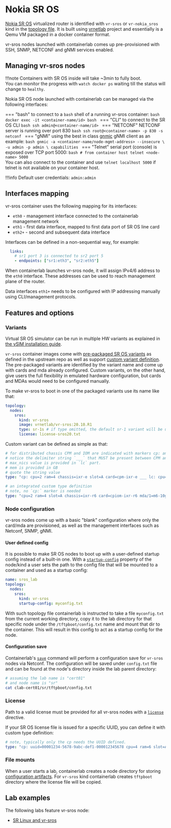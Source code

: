 # Nokia SR OS

[Nokia SR OS](https://www.nokia.com/networks/products/service-router-operating-system/) virtualized router is identified with `vr-sros` or `vr-nokia_sros` kind in the [topology file](../topo-def-file.md). It is built using [vrnetlab](../vrnetlab.md) project and essentially is a Qemu VM packaged in a docker container format.

vr-sros nodes launched with containerlab comes up pre-provisioned with SSH, SNMP, NETCONF and gNMI services enabled.

## Managing vr-sros nodes

!!!note
    Containers with SR OS inside will take ~3min to fully boot.  
    You can monitor the progress with `watch docker ps` waiting till the status will change to `healthy`.

Nokia SR OS node launched with containerlab can be managed via the following interfaces:

=== "bash"
    to connect to a `bash` shell of a running vr-sros container:
    ```bash
    docker exec -it <container-name/id> bash
    ```
=== "CLI"
    to connect to the SR OS CLI
    ```bash
    ssh admin@<container-name/id>
    ```
=== "NETCONF"
    NETCONF server is running over port 830
    ```bash
    ssh root@<container-name> -p 830 -s netconf
    ```
=== "gNMI"
    using the best in class [gnmic](https://gnmic.kmrd.dev) gNMI client as an example:
    ```bash
    gnmic -a <container-name/node-mgmt-address> --insecure \
    -u admin -p admin \
    capabilities
    ```
=== "Telnet"
    serial port (console) is exposed over TCP port 5000:
    ```bash
    # from container host
    telnet <node-name> 5000
    ```  
    You can also connect to the container and use `telnet localhost 5000` if telnet is not available on your container host.

!!!info
    Default user credentials: `admin:admin`

## Interfaces mapping
vr-sros container uses the following mapping for its interfaces:

* `eth0` - management interface connected to the containerlab management network
* `eth1` - first data interface, mapped to first data port of SR OS line card
* `eth2+` - second and subsequent data interface

Interfaces can be defined in a non-sequential way, for example:

```yaml
  links:
    # sr1 port 3 is connected to sr2 port 5
    - endpoints: ["sr1:eth3", "sr2:eth5"]
```

When containerlab launches vr-sros node, it will assign IPv4/6 address to the `eth0` interface. These addresses can be used to reach management plane of the router.

Data interfaces `eth1+` needs to be configured with IP addressing manually using CLI/management protocols.


## Features and options
### Variants
Virtual SR OS simulator can be run in multiple HW variants as explained in [the vSIM installation guide](https://documentation.nokia.com/cgi-bin/dbaccessfilename.cgi/3HE15836AAADTQZZA01_V1_vSIM%20Installation%20and%20Setup%20Guide%2020.10.R1.pdf).

`vr-sros` container images come with [pre-packaged SR OS variants](https://github.com/hellt/vrnetlab/tree/master/sros#variants) as defined in the upstream repo as well as support [custom variant definition](https://github.com/hellt/vrnetlab/tree/master/sros#custom-variant). The pre-packaged variants are identified by the variant name and come up with cards and mda already configured. Custom variants, on the other hand, give users the full flexibility in emulated hardware configuration, but cards and MDAs would need to be configured manually.

To make vr-sros to boot in one of the packaged variants use its name like that:
```yaml
topology:
  nodes:
    sros:
      kind: vr-sros
      image: vrnetlab/vr-sros:20.10.R1
      type: sr-1s # if type omitted, the default sr-1 variant will be used
      license: license-sros20.txt
```

Custom variant can be defined as simple as that:
```yaml
# for distributed chassis CPM and IOM are indicated with markers cp: and lc:
# notice the delimiter string `___` that MUST be present between CPM and IOM portions
# max_nics value is provided in `lc` part.
# mem is provided in GB
# quote the string value
type: "cp: cpu=2 ram=4 chassis=ixr-e slot=A card=cpm-ixr-e ___ lc: cpu=2 ram=4 max_nics=34 chassis=ixr-e slot=1 card=imm24-sfp++8-sfp28+2-qsfp28 mda/1=m24-sfp++8-sfp28+2-qsfp28"
```

```yaml
# an integrated custom type definition
# note, no `cp:` marker is needed
type: "cpu=2 ram=4 slot=A chassis=ixr-r6 card=cpiom-ixr-r6 mda/1=m6-10g-sfp++4-25g-sfp28"
```

### Node configuration
vr-sros nodes come up with a basic "blank" configuration where only the card/mda are provisioned, as well as the management interfaces such as Netconf, SNMP, gNMI.

#### User defined config
It is possible to make SR OS nodes to boot up with a user-defined startup config instead of a built-in one. With a [`startup-config`](../nodes.md#startup-config) property of the node/kind a user sets the path to the config file that will be mounted to a container and used as a startup config:

```yaml
name: sros_lab
topology:
  nodes:
    sros:
      kind: vr-sros
      startup-config: myconfig.txt
```

With such topology file containerlab is instructed to take a file `myconfig.txt` from the current working directory, copy it to the lab directory for that specific node under the `/tftpboot/config.txt` name and mount that dir to the container. This will result in this config to act as a startup config for the node.

#### Configuration save
Containerlab's [`save`](../../cmd/save.md) command will perform a configuration save for `vr-sros` nodes via Netconf. The configuration will be saved under `config.txt` file and can be found at the node's directory inside the lab parent directory:

```bash
# assuming the lab name is "cert01"
# and node name is "sr"
cat clab-cert01/sr/tftpboot/config.txt
```

### License
Path to a valid license must be provided for all vr-sros nodes with a [`license`](../nodes.md#license) directive.

If your SR OS license file is issued for a specific UUID, you can define it with custom type definition:

```yaml
# note, typically only the cp needs the UUID defined.
type: "cp: uuid=00001234-5678-9abc-def1-000012345678 cpu=4 ram=6 slot=A chassis=SR-12 card=cpm5 ___ lc: cpu=4 ram=6 max_nics=36 slot=1 chassis=SR-12 card=iom3-xp-c mda/1=m10-1gb+1-10gb"
```


### File mounts
When a user starts a lab, containerlab creates a node directory for storing [configuration artifacts](../conf-artifacts.md). For `vr-sros` kind containerlab creates `tftpboot` directory where the license file will be copied.

## Lab examples
The following labs feature vr-sros node:

- [SR Linux and vr-sros](../../lab-examples/vr-sros.md)
